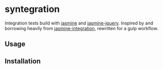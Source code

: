 syntegration
============

Integration tests build with [jasmine](http://jasmine.github.io/) and [jasmine-jquery](https://github.com/velesin/jasmine-jquery). Inspired by and borrowing heavily from [jasmine-integration](https://github.com/jordinl/jasmine-integration), rewritten for a gulp workflow.

## Usage

## Installation
